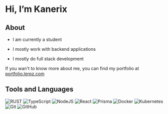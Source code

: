 # Hi, I’m Kanerix

## About
- I am currently a student

- I mostly work with backend applications

- I mostly do full stack development

If you wan't to know more about me, you can find my portfolio at [portfolio.lerpz.com](https://portfolio.lerpz.com/)

## Tools and Languages
![RUST](https://img.shields.io/badge/-Rust-000000?style=for-the-badge&logo=rust)
![TypeScript](https://img.shields.io/badge/-TypeScript-000000?style=for-the-badge&logo=typescript)
![NodeJS](https://img.shields.io/badge/-NodeJS-000000?style=for-the-badge&logo=node.js)
![React](https://img.shields.io/badge/-React-000000?style=for-the-badge&logo=react)
![Prisma](https://img.shields.io/badge/-prisma-000000?style=for-the-badge&logo=prisma)
![Docker](https://img.shields.io/badge/-Docker-000000?style=for-the-badge&logo=docker)
![Kubernetes](https://img.shields.io/badge/-Kubernetes-000000?style=for-the-badge&logo=Kubernetes)
![Git](https://img.shields.io/badge/-Git-000000?style=for-the-badge&logo=git)
![GitHub](https://img.shields.io/badge/-GitHub-000000?style=for-the-badge&logo=github)

